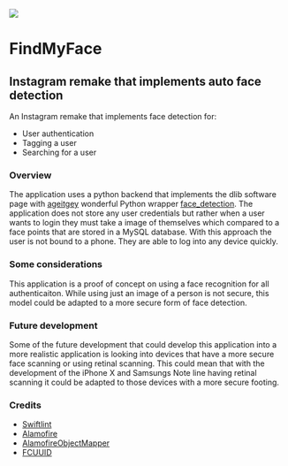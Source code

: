 ![](https://travis-ci.org/Reed-Bigelow/FindMyFace.svg?branch=master)
# FindMyFace
## Instagram remake that implements auto face detection
An Instagram remake that implements face detection for:
* User authentication
* Tagging a user
* Searching for a user

### Overview
The application uses a python backend that implements the dlib software page with [ageitgey](https://github.com/ageitgey) wonderful Python wrapper [face_detection](https://github.com/ageitgey/face_recognition).
The application does not store any user credentials but rather when a user wants to login they must take a image of themselves which compared to a face points that are stored in a MySQL database. With this approach the user is not bound to a phone. They are able to log into any device quickly. 

### Some considerations
This application is a proof of concept on using a face recognition for all authenticaiton. While using just an image of a person is not secure, this model could be adapted to a more secure form of face detection.

### Future development
Some of the future development that could develop this application into a more realistic application is looking into devices that have a more secure face scanning or using retinal scanning. This could mean that with the development of the iPhone X and Samsungs Note line having retinal scanning it could be adapted to those devices with a more secure footing.

### Credits
* [Swiftlint](https://github.com/realm/SwiftLint)
* [Alamofire](https://github.com/Alamofire/Alamofire)
* [AlamofireObjectMapper](https://github.com/tristanhimmelman/AlamofireObjectMapper)
* [FCUUID](https://github.com/fabiocaccamo/FCUUID)
